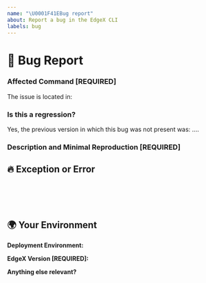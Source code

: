 ```yaml
---
name: "\U0001F41EBug report"
about: Report a bug in the EdgeX CLI
labels: bug
---
```

<!--🔅🔅🔅🔅🔅🔅🔅🔅🔅🔅🔅🔅🔅🔅🔅🔅🔅🔅🔅🔅🔅🔅🔅🔅🔅🔅🔅🔅🔅🔅🔅

Hello there! 😄

To expedite issue processing please search open and closed issues before submitting a new one.
Existing issues often contain information about workarounds, resolution, or progress updates.

Please do not remove sections of this template when submitting your issue.  If the section is not relevant to your issue, leave the section but enter "n/a" for not applicable.

Note some sections are marked "REQUIRED" and must be provided.  Never mark required sections "n/a".

🔅🔅🔅🔅🔅🔅🔅🔅🔅🔅🔅🔅🔅🔅🔅🔅🔅🔅🔅🔅🔅🔅🔅🔅🔅🔅🔅🔅🔅🔅🔅🔅🔅-->


# 🐞 Bug Report

### Affected Command  [**REQUIRED**]
<!-- Can you pin-point one or more EdgeX CLI commands (Device, Profile, etc...) as the source of the bug? -->
<!-- ✍️edit: --> The issue is located in: 


### Is this a regression?

<!-- Did this behavior work correctly in the previous version? -->
<!-- ✍️--> Yes, the previous version in which this bug was not present was: ....


### Description and Minimal Reproduction [**REQUIRED**]


## 🔥 Exception or Error
<pre><code>
<!-- If the issue is accompanied by an exception or an error, please share it below: -->
<!-- ✍️-->

</code></pre>


## 🌍  Your Environment
**Deployment Environment:**

**EdgeX Version [**REQUIRED**]:**


**Anything else relevant?**

